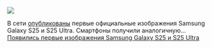 <!--2025-01-06 05:47:59-->
<div class="yb">
  <div class="rss smaller1 habr"><img src="https://habrastorage.org/getpro/habr/upload_files/10b/e03/e1a/10be03e1ab03ad3949eba91b38a89900.jpg" /><p>В сети <a href="https://www.gizmochina.com/2025/01/05/heres-your-first-look-at-galaxy-s25-and-s25-ultra-in-blue/" rel="noopener noreferrer nofollow">опубликованы</a> первые официальные изображения Samsung Galaxy S25 и S25 Ultra. Смартфоны получили аналогичную... <br><a class="light" href="https://habr.com/ru/news/871814/?utm_source=habrahabr&utm_medium=rss&utm_campaign=871814">Появились первые изображения Samsung Galaxy S25 и S25 Ultra</a></div>
</div>
